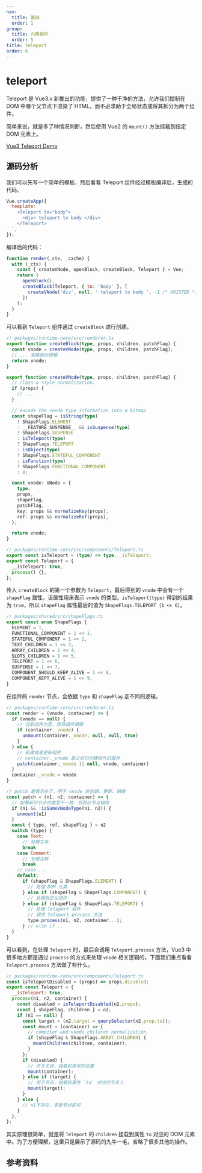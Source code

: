 ```yaml
---
nav:
  title: 基础
  order: 1
group:
  title: 内置组件
  order: 5
title: teleport
order: 6
---
```


# teleport

Teleport 是 Vue3.x 新推出的功能，提供了一种干净的方法，允许我们控制在 DOM 中哪个父节点下渲染了 HTML，而不必求助于全局状态或将其拆分为两个组件。

简单来说，就是多了种情况判断，然后使用 Vue2 的 `mount()` 方法挂载到指定 DOM 元素上。

[Vue3 Teleport Demo](https://codepen.io/team/Vue/pen/gOPNvjR)

## 源码分析

我们可以先写一个简单的模板，然后看看 Teleport 组件经过模板编译后，生成的代码。

```js
Vue.createApp({
  template: `
    <Teleport to="body">
      <div> teleport to body </div>
    </Teleport>
  `,
});
```

编译后的代码：

```js
function render(_ctx, _cache) {
  with (_ctx) {
    const { createVNode, openBlock, createBlock, Teleport } = Vue;
    return (
      openBlock(),
      createBlock(Teleport, { to: 'body' }, [
        createVNode('div', null, ' teleport to body ', -1 /* HOISTED */),
      ])
    );
  }
}
```

可以看到 `Teleport` 组件通过 `createBlock` 进行创建。

```ts
// packages/runtime-core/src/renderer.ts
export function createBlock(type, props, children, patchFlag) {
  const vnode = createVNode(type, props, children, patchFlag);
  // ... 省略部分逻辑
  return vnode;
}

export function createVNode(type, props, children, patchFlag) {
  // class & style normalization.
  if (props) {
    // ...
  }

  // encode the vnode type information into a bitmap
  const shapeFlag = isString(type)
    ? ShapeFlags.ELEMENT
    : __FEATURE_SUSPENSE__ && isSuspense(type)
    ? ShapeFlags.SUSPENSE
    : isTeleport(type)
    ? ShapeFlags.TELEPORT
    : isObject(type)
    ? ShapeFlags.STATEFUL_COMPONENT
    : isFunction(type)
    ? ShapeFlags.FUNCTIONAL_COMPONENT
    : 0;

  const vnode: VNode = {
    type,
    props,
    shapeFlag,
    patchFlag,
    key: props && normalizeKey(props),
    ref: props && normalizeRef(props),
  };

  return vnode;
}

// packages/runtime-core/src/components/Teleport.ts
export const isTeleport = (type) => type.__isTeleport;
export const Teleport = {
  __isTeleport: true,
  process() {},
};
```

传入 `createBlock` 的第一个参数为 `Teleport`，最后得到的 `vnode` 中会有一个 `shapeFlag` 属性，该属性用来表示 `vnode` 的类型。`isTeleport(type)` 得到的结果为 `true`，所以 `shapeFlag` 属性最后的值为 `ShapeFlags.TELEPORT`（`1 << 6`）。

```ts
// packages/shared/src/shapeFlags.ts
export const enum ShapeFlags {
  ELEMENT = 1,
  FUNCTIONAL_COMPONENT = 1 << 1,
  STATEFUL_COMPONENT = 1 << 2,
  TEXT_CHILDREN = 1 << 3,
  ARRAY_CHILDREN = 1 << 4,
  SLOTS_CHILDREN = 1 << 5,
  TELEPORT = 1 << 6,
  SUSPENSE = 1 << 7,
  COMPONENT_SHOULD_KEEP_ALIVE = 1 << 8,
  COMPONENT_KEPT_ALIVE = 1 << 9,
}
```

在组件的 `render` 节点，会依据 `type` 和 `shapeFlag` 走不同的逻辑。

```js
// packages/runtime-core/src/renderer.ts
const render = (vnode, container) => {
  if (vnode == null) {
    // 当前组件为空，则将组件销毁
    if (container._vnode) {
      unmount(container._vnode, null, null, true)
    }
  } else {
    // 新建或者更新组件
    // container._vnode 是之前已创建组件的缓存
    patch(container._vnode || null, vnode, container)
  }
  container._vnode = vnode
}

// patch 是表示补丁，用于 vnode 的创建、更新、销毁
const patch = (n1, n2, container) => {
  // 如果新旧节点的类型不一致，则将旧节点销毁
  if (n1 && !isSameVNodeType(n1, n2)) {
    unmount(n1)
  }
  const { type, ref, shapeFlag } = n2
  switch (type) {
    case Text:
      // 处理文本
      break
    case Comment:
      // 处理注释
      break
    // case ...
    default:
      if (shapeFlag & ShapeFlags.ELEMENT) {
        // 处理 DOM 元素
      } else if (shapeFlag & ShapeFlags.COMPONENT) {
        // 处理自定义组件
      } else if (shapeFlag & ShapeFlags.TELEPORT) {
        // 处理 Teleport 组件
        // 调用 Teleport.process 方法
        type.process(n1, n2, container...);
      } // else if ...
  }
}
```

可以看到，在处理 `Teleport` 时，最后会调用 `Teleport.process` 方法，Vue3 中很多地方都是通过 `process` 的方式来处理 `vnode` 相关逻辑的，下面我们重点看看 `Teleport.process` 方法做了些什么。

```js
// packages/runtime-core/src/components/Teleport.ts
const isTeleportDisabled = (props) => props.disabled;
export const Teleport = {
  __isTeleport: true,
  process(n1, n2, container) {
    const disabled = isTeleportDisabled(n2.props);
    const { shapeFlag, children } = n2;
    if (n1 == null) {
      const target = (n2.target = querySelector(n2.prop.to));
      const mount = (container) => {
        // compiler and vnode children normalization.
        if (shapeFlag & ShapeFlags.ARRAY_CHILDREN) {
          mountChildren(children, container);
        }
      };
      if (disabled) {
        // 开关关闭，挂载到原来的位置
        mount(container);
      } else if (target) {
        // 将子节点，挂载到属性 `to` 对应的节点上
        mount(target);
      }
    } else {
      // n1不存在，更新节点即可
    }
  },
};
```

其实原理很简单，就是将 `Teleport` 的 `children` 挂载到属性 `to` 对应的 DOM 元素中。为了方便理解，这里只是展示了源码的九牛一毛，省略了很多其他的操作。

## 参考资料
